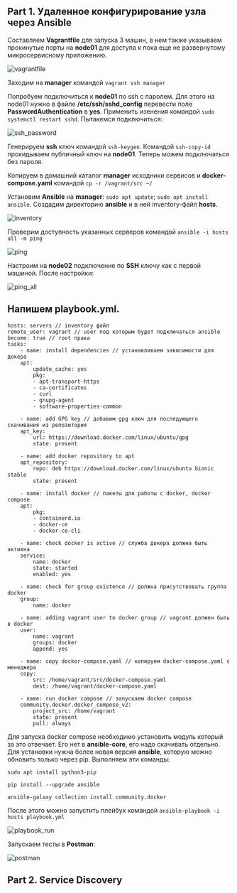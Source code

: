 ## Part 1. Удаленное конфигурирование узла через Ansible

Составляем **Vagrantfile** для запуска 3 машин, в нем также указываем прокинутые порты на **node01** для доступа к пока еще не развернутому микросервисному приложению.

![vagrantfile](screenshots/image1.png)
 
Заходим на **manager** командой `vagrant ssh manager`

Попробуем подключиться к **node01** по ssh с паролем. Для этого на node01 нужно в файле **/etc/ssh/sshd_config** перевести поле **PasswordAuthentication** в **yes**. Применить изенения командой `sudo systemctl restart sshd`. Пытакемся подключиться:

![ssh_password](screenshots/image2.png)

Генерируем **ssh** ключ командой `ssh-keygen`. Командой `ssh-copy-id` прокидываем публичный ключ на **node01**. Теперь можем подключаться без пароля.

Копируем в домашний каталог **manager** исходники сервисов и **docker-compose.yaml** командой `cp -r /vagrant/src ~/`

Установим **Ansible** на **manager**: `sudo apt update`; `sudo apt install ansible`. Создадим директорию **ansible** и в ней inventory-файл **hosts**.

![inventory](screenshots/image3.png)

Проверим доступность указанных серверов командой `ansible -i hosts all -m ping`

![ping](screenshots/image4.png)

Настроим на **node02** подключение по **SSH** ключу как с первой машиной. После настройки:

![ping_all](screenshots/image5.png)


Напишем **playbook.yml**.
--- 
    hosts: servers // inventory файл
    remote_user: vagrant // user под которым будет подключаться ansible
    become: true // root права
    tasks:
        - name: install dependencies // устанавливаем зависимости для докера
        apt:
            update_cache: yes
            pkg:
            - apt-transport-https
            - ca-certificates
            - curl
            - gnupg-agent
            - software-properties-common

        - name: add GPG key // добавим gpg ключ для последующего скачивания из репозитория
        apt_key:
            url: https://download.docker.com/linux/ubuntu/gpg
            state: present

        - name: add docker repository to apt
        apt_repository:
            repo: deb https://download.docker.com/linux/ubuntu bionic stable
            state: present

        - name: install docker // пакеты для работы с docker, docker compose
        apt:
            pkg:
            - containerd.io
            - docker-ce
            - docker-ce-cli

        - name: check docker is active // служба докера должна быть активна
        service:
            name: docker
            state: started
            enabled: yes

        - name: check for group existence // должна присутствовать группа docker
        group:
            name: docker

        - name: adding vagrant user to docker group // vagrant должен быть в docker
        user:
            name: vagrant
            groups: docker
            append: yes

        - name: copy docker-compose.yaml // копируем docker-compose.yaml с менеджера
        copy:
            src: /home/vagrant/src/docker-compose.yaml
            dest: /home/vagrant/docker-compose.yaml

        - name: run docker compose // запускаем docker compose
        community.docker.docker_compose_v2:
            project_src: /home/vagrant
            state: present
            pull: always


Для запуска docker compose необходимо установить модуль который за это отвечает. Его нет в **ansible-core**, его надо скачивать отдельно. Для установки нужна более новая версия **ansible**, которую можно обновить только через pip. Выполняем эти команды:

`sudo apt install python3-pip`

`pip install --upgrade ansible`

`ansible-galaxy collection install community.docker`

После этого можно запустить плейбук командой `ansible-playbook -i hosts playbook.yml`

![playbook_run](screenshots/image7.png)

Запускаем тесты в **Postman**:

![postman](screenshots/image6.png)




## Part 2. Service Discovery

